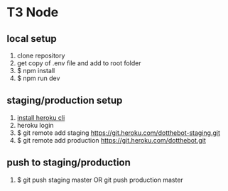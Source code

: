 # T3 Node

## local setup
1. clone repository
1. get copy of .env file and add to root folder
1. $ npm install
1. $ npm run dev

## staging/production setup
1. [install heroku cli](https://devcenter.heroku.com/articles/heroku-cli#download-and-install)
1. heroku login
1. $ git remote add staging https://git.heroku.com/dotthebot-staging.git
1. $ git remote add production https://git.heroku.com/dotthebot.git

## push to staging/production
1. $ git push staging master OR git push production master
